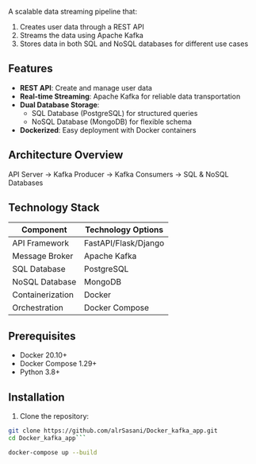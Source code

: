 
A scalable data streaming pipeline that:
1. Creates user data through a REST API
2. Streams the data using Apache Kafka
3. Stores data in both SQL and NoSQL databases for different use cases

## Features

- **REST API**: Create and manage user data
- **Real-time Streaming**: Apache Kafka for reliable data transportation
- **Dual Database Storage**:
  - SQL Database (PostgreSQL) for structured queries
  - NoSQL Database (MongoDB) for flexible schema
- **Dockerized**: Easy deployment with Docker containers

## Architecture Overview
API Server → Kafka Producer →  Kafka Consumers → SQL & NoSQL Databases


## Technology Stack

| Component       | Technology Options |
|----------------|-------------------|
| API Framework  | FastAPI/Flask/Django |
| Message Broker | Apache Kafka |
| SQL Database   | PostgreSQL |
| NoSQL Database | MongoDB |
| Containerization | Docker |
| Orchestration  | Docker Compose |

## Prerequisites

- Docker 20.10+
- Docker Compose 1.29+
- Python 3.8+

## Installation

1. Clone the repository:
```bash
git clone https://github.com/alrSasani/Docker_kafka_app.git
cd Docker_kafka_app```

docker-compose up --build 
```
